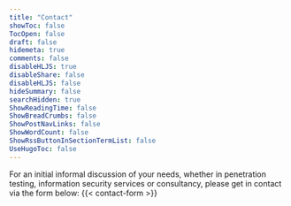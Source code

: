 ```yaml
---
title: "Contact"
showToc: false
TocOpen: false
draft: false
hidemeta: true
comments: false
disableHLJS: true
disableShare: false
disableHLJS: false
hideSummary: false
searchHidden: true
ShowReadingTime: false
ShowBreadCrumbs: false
ShowPostNavLinks: false
ShowWordCount: false
ShowRssButtonInSectionTermList: false
UseHugoToc: false
---
```

For an initial informal discussion of your needs, whether in penetration testing, information security services or consultancy, please get in contact via the form below:
{{< contact-form >}}
